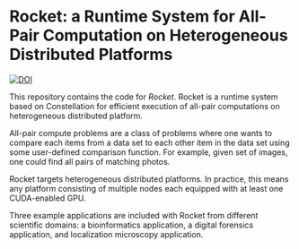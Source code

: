 # Rocket: a Runtime System for All-Pair Computation on Heterogeneous Distributed Platforms
[![DOI](https://zenodo.org/badge/257305994.svg)](https://zenodo.org/badge/latestdoi/257305994)

This repository contains the code for _Rocket_. Rocket is a runtime system based on Constellation for efficient execution of all-pair computations on heterogeneous distributed platform. 

All-pair compute problems are a class of problems where one wants to compare each items from a data set to each other item in the data set using some user-defined comparison function. For example, given set of images, one could find all pairs of matching photos.

Rocket targets heterogeneous distributed platforms. In practice, this means any platform consisting of multiple nodes each equipped with at least one CUDA-enabled GPU.

Three example applications are included with Rocket from different scientific domains: a bioinformatics application, a digital forensics application, and localization microscopy application.

